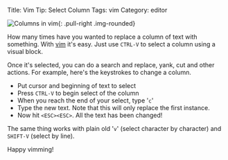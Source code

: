 Title: Vim Tip: Select Column
Tags: vim
Category: editor

![Columns in vim]({static}/images/11.png){: .pull-right .img-rounded}

How many times have you wanted
to replace a column of text with something. With [vim](http://vim.org)
it's easy. Just use `CTRL-V` to select a column using a visual block.

Once it's selected, you can do a search and replace, yank, cut and other
actions. For example, here's the keystrokes to change a column.

-   Put cursor and beginning of text to select
-   Press `CTRL-V` to begin select of the column
-   When you reach the end of your select, type '`c`'
-   Type the new text. Note that this will only replace the first
    instance.
-   Now hit `<ESC><ESC>`. All the text has been changed!

The same thing works with plain old '`v`' (select character by
character) and `SHIFT-V` (select by line).

Happy vimming!
